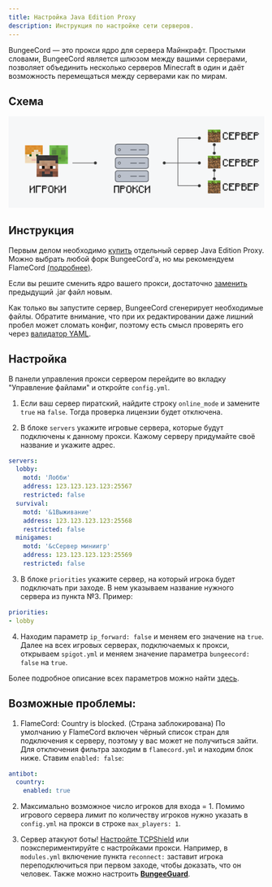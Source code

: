 ```yaml
---
title: Настройка Java Edition Proxy
description: Инструкция по настройке сети серверов.
---
```


BungeeCord — это прокси ядро для сервера Майнкрафт. Простыми словами, BungeeCord является шлюзом между вашими серверами, позволяет объединить несколько серверов Minecraft в один и даёт возможность перемещаться между серверами как по мирам.

## Схема
![Визуализация работы прокси в Minecraft](/images/guides/configure-proxy/proxy.png)

## Инструкция
Первым делом необходимо [купить](https://superhub.host/order/minecraft) отдельный сервер Java Edition Proxy. Можно выбрать любой форк BungeeCord'а, но мы рекомендуем FlameCord [(подробнее)](https://www.spigotmc.org/threads/flamecord-or-bungeecord.477560).

Если вы решите сменить ядро вашего прокси, достаточно [заменить](https://superhub.host/guides/change-version) предыдущий .jar файл новым.

Как только вы запустите сервер, BungeeCord сгенерирует необходимые файлы. Обратите внимание, что при их редактировании даже лишний пробел может сломать конфиг, поэтому есть смысл проверять его через [валидатор YAML](https://www.yamllint.com).

## Настройка
В панели управления прокси сервером перейдите во вкладку "Управление файлами" и откройте `config.yml`.

1. Если ваш сервер пиратский, найдите строку `online_mode` и замените `true` на `false`. Тогда проверка лицензии будет отключена.

2. В блоке `servers` укажите игровые сервера, которые будут подключены к данному прокси. Кажому серверу придумайте своё название и укажите адрес.

  ```yaml
  servers:
    lobby:
      motd: 'Лобби'
      address: 123.123.123.123:25567
      restricted: false
    survival:
      motd: '&1Выживание'
      address: 123.123.123.123:25568
      restricted: false
    minigames:
      motd: '&cСервер миниигр'
      address: 123.123.123.123:25569
      restricted: false
  ```

3. В блоке `priorities` укажите сервер, на который игрока будет подключать при заходе. В нем указываем название нужного сервера из пункта №3. Пример:

  ```yaml
  priorities:
  - lobby
  ```

4. Находим параметр `ip_forward: false` и меняем его значение на `true`. Далее на всех игровых серверах, подключаемых к прокси, открываем `spigot.yml` и меняем значение параметра `bungeecord: false` на `true`.

Более подробное описание всех параметров можно найти [здесь](https://www.spigotmc.org/wiki/bungeecord-configuration-guide).

## Возможные проблемы:
1. FlameCord: Country is blocked. (Страна заблокирована)
  По умолчанию у FlameCord включен чёрный список стран для подключения к серверу, поэтому у вас может не получиться зайти. Для отключения фильтра заходим в `flamecord.yml` и находим блок ниже. Ставим `enabled: false`:

  ```yaml
  antibot:
    country:
      enabled: true
  ```

2. Максимально возможное число игроков для входа = 1. 
  Помимо игрового сервера лимит по количеству игроков нужно указать в `config.yml` на прокси в строке `max_players: 1`.

3. Сервер атакуют боты! 
  [Настройте TCPShield](https://superhub.host/guides/configure-tcpshield) или поэкспериментируйте с настройками прокси. Например, в `modules.yml` включение пункта `reconnect:` заставит игрока переподключиться при первом заходе, чтобы доказать, что он человек. Также можно настроить **[BungeeGuard](https://www.spigotmc.org/resources/bungeeguard.79601)**.
